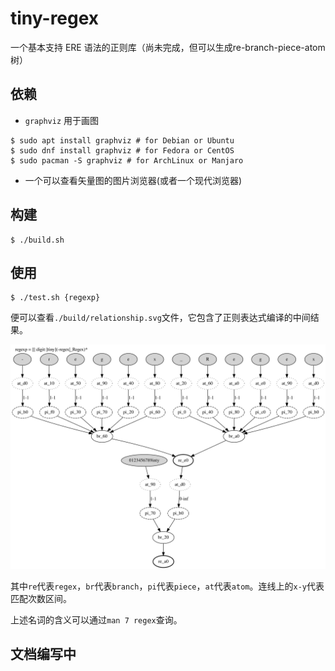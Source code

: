 # tiny-regex

一个基本支持 ERE 语法的正则库（尚未完成，但可以生成re-branch-piece-atom树）

## 依赖

- `graphviz` 用于画图

```console
$ sudo apt install graphviz # for Debian or Ubuntu
$ sudo dnf install graphviz # for Fedora or CentOS
$ sudo pacman -S graphviz # for ArchLinux or Manjaro
```

- 一个可以查看矢量图的图片浏览器(或者一个现代浏览器)

## 构建

```console
$ ./build.sh
```

## 使用

```console
$ ./test.sh {regexp}
```

便可以查看`./build/relationship.svg`文件，它包含了正则表达式编译的中间结果。

![regex-example](./images/relationship.svg)

其中`re`代表`regex`，`br`代表`branch`，`pi`代表`piece`，`at`代表`atom`。连线上的`x-y`代表匹配次数区间。

上述名词的含义可以通过`man 7 regex`查询。

## 文档编写中

